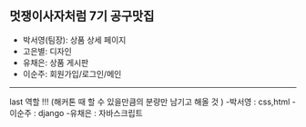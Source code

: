 ## 멋쟁이사자처럼 7기 공구맛집
- 박서영(팀장): 상품 상세 페이지
- 고은별: 디자인
- 유채은: 상품 게시판
- 이순주: 회원가입/로그인/메인

-----------------------
last 역할 !!! (해커톤 때 할 수 있을만큼의 분량만 남기고 해올 것 )
-박서영 : css,html
-이순주 : django
-유채은 : 자바스크립트